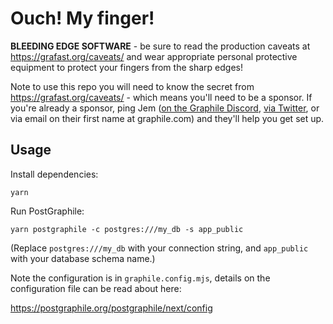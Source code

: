 # Ouch! My finger!

**BLEEDING EDGE SOFTWARE** - be sure to read the production caveats at
https://grafast.org/caveats/ and wear appropriate personal protective equipment
to protect your fingers from the sharp edges!

Note to use this repo you will need to know the secret from
https://grafast.org/caveats/ - which means you'll need to be a sponsor. If
you're already a sponsor, ping Jem ([on the Graphile
Discord](https://discord.gg/graphile), [via
Twitter](https://twitter.com/jemgillam), or via email on their first name at
graphile.com) and they'll help you get set up.

## Usage

Install dependencies:

```
yarn
```

Run PostGraphile:

```
yarn postgraphile -c postgres:///my_db -s app_public
```

(Replace `postgres:///my_db` with your connection string, and `app_public` with
your database schema name.)

Note the configuration is in `graphile.config.mjs`, details on the
configuration file can be read about here:

https://postgraphile.org/postgraphile/next/config
